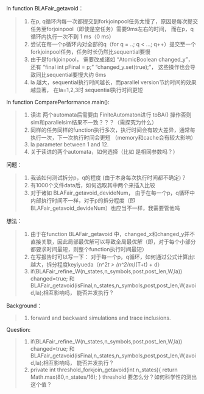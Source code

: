 In function BLAFair_getavoid：
> 1. 在p, q循环内每一次都提交到forkjoinpool任务太慢了，原因是每次提交任务至forjoinpool（即使是空任务）需要9ms左右的时间， 而在p，q循环内执行一次不到 1 ms（0 ms）
> 2. 尝试在每一个p循环内对全部的q（for q = ..; q < ...; q++）提交至一个forkjoinpool任务，任务时长仍然比sequential要慢
> 3. 由于是forkjoinpool， 需要改成诸如 “AtomicBoolean changed_y”，还有 “final int pFinal = p;” “changed_y.set(true);”， 这些操作也会导致同比sequential要慢大约 6ms
> 4. la 越大，sequential执行时间越长，而parallel version节约时间的效果越显著， 在la=1,2,3时 sequential执行时间更短
>

In function ComparePerformance.main():
> 1. 读进 两个automata后需要由 FiniteAutomaton进行 toBA() 操作否则sim和parallelsim结果不一致？？？（需探究为什么）
> 2. 同样的任务同样的function执行多次，执行时间会有较大差异，通常每执行一次，下一次执行时间会更短 （memory和cache会有较大影响）
> 3. la parameter between 1 and 12.
> 4. 关于读进的两个automata，如何选择（比如 是相同参数吗？）
>

问题：
> 1. 我该如何测试拆分p，q的程度 (由于本身每次执行时间都不确定)？
> 2. 有1000个文件data后，如何选取其中两个来插入比较
> 3. 对于诸如 BLAFair_getavoid_devideNum， 由于在每一个p，q循环中内部执行时间不一样，对于p的拆分程度（即 BLAFair_getavoid_devideNum）也应当不一样，我需要管他吗
>

想法：
> 1. 由于在function BLAFair_getavoid 中，changed_x和changed_y并不直接关联，因此局部最优解可以导致全局最优解（即，对于每个小部分都要求时间最短，则整个function执行时间最短）
> 2. 在写报告时可以写一下： 对于每一个p，q循环，如何通过公式计算出t越大，拆分程度keyiyueda（n^2*t > (n^2/m)*(T+t) + d）
> 3. if(BLAFair_refine_W(n_states,n_symbols,post,post_len,W,la)) changed=true; 和 BLAFair_getavoid(isFinal,n_states,n_symbols,post,post_len,W,avoid,la);相互影响吗， 能否并发执行？

Background：
> 1.  forward and backward simulations and trace inclusions.
>

Question:
> 1. if(BLAFair_refine_W(n_states,n_symbols,post,post_len,W,la)) changed=true; 和BLAFair_getavoid(isFinal,n_states,n_symbols,post,post_len,W,avoid,la);相互影响吗， 能否并发执行？
> 2. private int threshold_forkjoin_getavoid(int n_states){
		return Math.max(80,n_states/16);
	} threshold 要怎么分？如何科学性的测出这个值？

